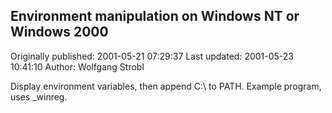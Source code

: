 ## Environment manipulation on Windows NT or Windows 2000 
Originally published: 2001-05-21 07:29:37 
Last updated: 2001-05-23 10:41:10 
Author: Wolfgang Strobl 
 
Display environment variables, then append C:\\ to PATH. Example program, uses _winreg.